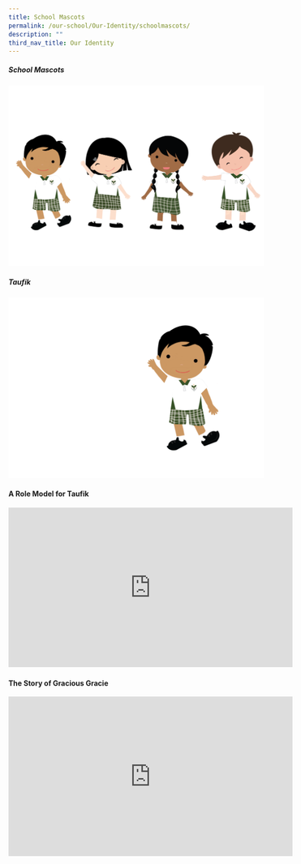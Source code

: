 ```yaml
---
title: School Mascots
permalink: /our-school/Our-Identity/schoolmascots/
description: ""
third_nav_title: Our Identity
---
```

##### School Mascots

![](/images/NoMask_TGPS%20Mascots_031221.png)


##### Taufik 

![](/images/NoMask_Taufik_HandUp.png)

#### **A Role Model for Taufik**
<div class="bp-youtube">

<iframe width="560" height="315" src="https://www.youtube.com/embed/-11ULaAeo3Y" title="YouTube video player" frameborder="0" allow="accelerometer; autoplay; clipboard-write; encrypted-media; gyroscope; picture-in-picture; web-share" allowfullscreen></iframe>

</div>


#### **The Story of Gracious Gracie**

<div class="bp-youtube">

<iframe width="560" height="315" src="https://www.youtube.com/embed/-11ULaAeo3Y" title="YouTube video player" frameborder="0" allow="accelerometer; autoplay; clipboard-write; encrypted-media; gyroscope; picture-in-picture; web-share" allowfullscreen></iframe>

</div>